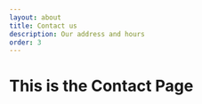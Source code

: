 ```yaml
---
layout: about
title: Contact us
description: Our address and hours
order: 3
---
```


<h1>This is the Contact Page</h1>